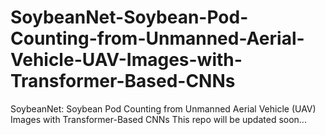 # SoybeanNet-Soybean-Pod-Counting-from-Unmanned-Aerial-Vehicle-UAV-Images-with-Transformer-Based-CNNs
SoybeanNet: Soybean Pod Counting from Unmanned Aerial Vehicle (UAV) Images with Transformer-Based CNNs
This repo will be updated soon...

